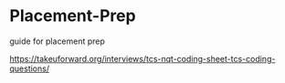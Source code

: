 # Placement-Prep
guide for placement prep


https://takeuforward.org/interviews/tcs-nqt-coding-sheet-tcs-coding-questions/
